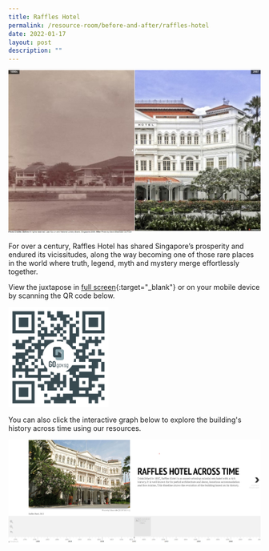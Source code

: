 ```yaml
---
title: Raffles Hotel
permalink: /resource-room/before-and-after/raffles-hotel
date: 2022-01-17
layout: post
description: ""
---
```

[![Alt text for image on Isomer site](/images/before-after-image-raffles-hotel.jpg)](https://go.gov.sg/iyjja0)

For over a century, Raffles Hotel has shared Singapore’s prosperity and endured its vicissitudes, along the way becoming one of those rare places in the world where truth, legend, myth and mystery merge effortlessly together. 

View the juxtapose in [full screen](https://go.gov.sg/iyjja0){:target="_blank"} or on your mobile device by scanning the QR code below.

<img src="/images/qr-code-beforeafter-raffles-hotel-qr.png" alt="qr-code-beforeafter-raffles-hotel" style="width:200px;" />

You can also click the interactive graph below to explore the building's history across time using our resources.

[![Alt text for image on Isomer site](/images/raffles-hotel-sample-timeline.jpg)](https://cdn.knightlab.com/libs/timeline3/latest/embed/index.html?source=1TAiR9JxuuWD3JpALf_VtUt1EWRaWIphEwpwRgjm8uc8&font=Default&lang=en&initial_zoom=2&height=650)